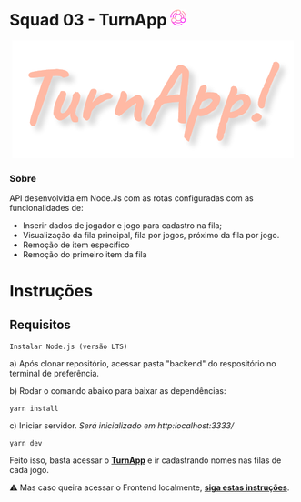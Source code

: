 # Squad 03 - TurnApp <img src="../frontend/img/logo.svg" width="28"/>
<p align="center">
  <img src="../frontend/img/TurnApp3x.png" />
</p>

### Sobre
API desenvolvida em Node.Js com as rotas configuradas com as funcionalidades de: 
- Inserir dados de jogador e jogo para cadastro na fila;
- Visualização da fila principal, fila por jogos, próximo da fila por jogo.
- Remoção de item específico
- Remoção do primeiro item da fila

# Instruções
## Requisitos

```
Instalar Node.js (versão LTS)
```

a) Após clonar repositório, acessar pasta "backend" do respositório no terminal de preferência. 

b) Rodar o comando abaixo para baixar as dependências:

```
yarn install
```
c) Iniciar servidor. _Será inicializado em http:localhost:3333/_
```
yarn dev
```

Feito isso, basta acessar o **<a href="https://turnapp.vercel.app">TurnApp</a>** e ir cadastrando nomes nas filas de cada jogo. 

:warning: Mas caso queira acessar o Frontend localmente, **<a href="https://github.com/leovdn/squad3-fifo/tree/master/frontend">siga estas instruções</a>**.
